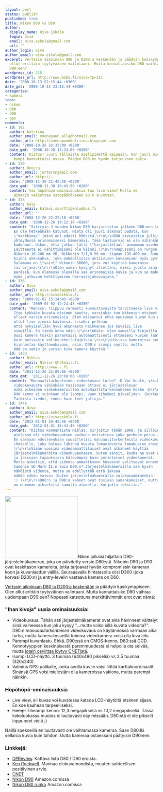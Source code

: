 ```yaml
---
layout: post
status: publish
published: true
title: Nikon D90 vs D80
author:
  display_name: Oiva Eskola
  login: oiva
  email: oiva.eskola@gmail.com
  url: ''
author_login: oiva
author_email: oiva.eskola@gmail.com
excerpt: Vertasin aikoinaan D80 ja D200:a keskenään ja päädyin kasikymppiseen. Olen
  ollut erittäin tyytyväinen valintaani. Mutta kannattaisiko D80 vaihtaa uudempaan
  D90:een?
wordpress_id: 215
wordpress_url: http://www.bobs.fi/oiva/?p=215
date: '2008-10-13 02:15:44 +0300'
date_gmt: '2008-10-12 23:15:44 +0300'
categories:
- kamera
tags:
- nikon
- D80
- d90
- gps
comments:
- id: 182
  author: katriina
  author_email: omenapuun.alla@hotmail.com
  author_url: http://omenapuunkatriina.blogspot.com
  date: '2008-10-28 16:33:09 +0200'
  date_gmt: '2008-10-28 13:33:09 +0200'
  content: Kiitos! Juuri tällaista mielipidettä kaipasin, kun juuri mietin,
    kumpi kannattaisi ostaa. Päädyn D80:en hyvän tarjouksen takia.
- id: 330
  author: Henccu
  author_email: juntero@gmail.com
  author_url: http://--
  date: '2008-11-30 21:43:58 +0200'
  date_gmt: '2008-11-30 18:43:58 +0200'
  content: Vai höpöhöpö-ominaisuuksia tuo live view? Mulla se
    ainakin vaikuttaa ostopäätökseen 90:n suuntaan.
- id: 333
  author: Kale
  author_email: kalevi.suortti@kolumbus.fi
  author_url: ''
  date: '2008-12-26 22:22:10 +0200'
  date_gmt: '2008-12-26 19:22:10 +0200'
  content: "Siirryin 3 vuoden Nikon D50-harjoittelun jälkeen D80:een toukokuussa-08.
    En ole hetkeäkään katunut. Hinta oli juuri alkanut pudota, kun
    \"markkina\" (minä en) odotti D90:stä.\r\n\r\nD80 arvioitiin julkistuksensa
    yhteydessä erinomaiseksi kameraksi. Tämä laatuarvio ei ole mihinkän
    kadonnut. Uskon, että jatkan tällä \"harjoittelua\" useamman vuoden.
    Laitteesta ei kehittymiseni ole kiinni.\r\n\r\nRepussani on rungon lisäksi
    Nikonin 18-200 mm VR, Nikkorin f/1,8 50 mm, Sigman 135-400 mm. Rungossa on
    kiinni akkukahva, joka mahdollistaa aktiivisen kuvaamisen myös pystyllä.
    Salamana on \"vain\" Nikonin SB600, jota voi käyttää kamerassa
    tai orjana.\r\n\r\nOlen usein kysynyt itseltäni, miksi juosta aina \"uusimman\"
    perässä, kun olemassa olevalla saa erinomaisia kuvia ja kun se mahdollistaa
    myös jatkuvan kehittymisen harrastajakuvaajana."
- id: 336
  author: Oiva
  author_email: oiva.eskola@gmail.com
  author_url: http://oivaeskola.fi
  date: '2009-01-02 15:24:43 +0200'
  date_gmt: '2009-01-02 12:24:43 +0200'
  content: "Henccu: riippuu varmasti kuvaustavoista tarvitseeko live viewiä.
    Itse tykkään kuvata etsimen kautta, varsinkin kun Nikonien etsimet ovat
    olleet varsin erinomaisia. Olen missannut ehkä muutaman kuvan kun ei ole
    ollut live viewiä käytössä. Lisäksi pelkään
    että nykyisellään hyvä akunkesto heikkenee jos kuvaisi live
    viewillä. En tiedä onko näin.\r\n\r\nKale: olen samoilla linjoilla.
    Uusi kamera tuskin parantaisi automaattisesti ottamieni kuvien laatua. Sama juttu
    kuin muissakin välineurheilulajeissa.\r\n\r\nUusissa kameroissa sen sijaan
    kiinnostaa käyttömukavuus, esim. D90:n isompi näyttö, mutta
    D80 on sekin jo varsin kiva kamera käyttää."
- id: 1433
  author: Niklas
  author_email: Niklas-@hotmail.fi
  author_url: http://www.-.fi
  date: '2011-12-26 22:09:06 +0200'
  date_gmt: '2011-12-26 20:09:06 +0200'
  content: "Manuaalitarkenteinen videokuvaus turha? :D Voi kuule, yksikään
    videokuvausta vähänkään tosissaan ottava ei järjestelmien
    eikä oikeiden videokameroitten automaattitarkennukseen koske :D\r\nLisäksi
    D90 kenno ei suinkaan ole isompi, vaan tiheämpi pikselinen. (korkeampi resoluutioinen).
    Tarkista tiedot, ennen kuin teet juttuja."
- id: 1446
  author: Oiva
  author_email: oiva.eskola@gmail.com
  author_url: http://oivaeskola.fi
  date: '2012-01-01 20:43:46 +0200'
  date_gmt: '2012-01-01 18:43:46 +0200'
  content: "Kiitos kommentista Niklas. Kirjoitin tämän 2008, ja silloin
    mielessä oli videokuvauksen vaikeus verrattuna joka perheen perus-ixukseen.
    En varmaan edelleenkään suosittelisi manuaalitarkenteista videokuvausta
    ihmiselle, joka haluaa lähinnä kuvata lomavideoita lomakuvien ohessa.
    \r\n\r\nViime vuosina videoammattilaiset ovat alkaneet käyttää
    järjestelmäkameroita videokuvaukseen, kuten sanoit, koska ne ovat edullisempia
    ja joissain tapauksissa kätevämpiä kuin perinteiset videokamerat.
    Mutta uskoisin, että videota ammatikseen kuvaavat valitsevat ennemmin esimerkiksi
    Canonin 5D Mark II:n kuin D90:n? Järjestelmäkameroilla saa hyvän
    näköistä videota, mutta se edellyttää että jaksaa
    nähdä vähän vaivaa (kuten järjestelmäkameralla valokuvaaminenkin
    :) )\r\n\r\nD80:n ja D90:n kennot ovat tosiaan samankokoiset, mutta D90:ssä
    on enemmän pikseleitä samalla alueella. Korjattu tekstiin."
---
```

<p><a href="http://www.flickr.com/photos/buglugs/2891387638/"><img class="alignnone" title="Nikon D90" src="http://farm4.static.flickr.com/3166/2891387638_f28a31db24_m.jpg" alt="" width="240" height="204" /></a>Nikon julkaisi hiljattain D90-järjestelmäkameran, joka on päivitetty versio D80:stä. Nikonin D80 ja D90 ovat keskitason kameroita, jotka tarjoavat hyvän kompromissin kameran koon ja kuvanlaadun välillä. Seuraaavalla hintatasolla olisi D300 (joka korvasi D200:n) ja entry-levelin vastaava kamera on D60.</p>
<p><a title="Mikä digijärkkäri? Nikon D80 vs. D200" href="http://oivaeskola.fi/2007/12/10/mika-digijarkkari-nikon-d80-vs-d200">Vertasin aikoinaan D80 ja D200:a keskenään</a> ja päädyin kasikymppiseen. Olen ollut erittäin tyytyväinen valintaani. Mutta kannattaisiko D80 vaihtaa uudempaan D90:een? Nopeasti katsottuna merkittävimmät erot ovat nämä:<a id="more"></a><a id="more-215"></a></p>
<h3>"Ihan kivoja" uusia ominaisuuksia:</h3>
<ul>
<li>Videokuvaus. Tähän asti järjestelmäkamerat ovat aina hävinneet väittelyt siinä vaiheessa kun joku kysyy "...mutta voiko sillä kuvata videoita?". D90:n <em>manuaalitarkenteinen</em> videokuvaus on käytännössä varmaan aika turha, mutta kameralinsseillä toimiva videokamera voisi olla kiva lelu.</li>
<li>Parempi kuvanlaatu. Ehkä. D90:ssä on CMOS-kenno, D80:ssä CCD. Kennotyyppien keskinäisestä paremmuudesta ei helpolla ota selvää, mutta <a title="New CMOS sensors catching on in cameras" href="http://news.cnet.com/8301-13580_3-9860021-39.html">jotain osviittaa löytyy CNETistä</a>.</li>
<li>Isompi LCD-näyttö. 3 tuumaa (640x480 pikseliä) vs 2,5 tuumaa (320x240).</li>
<li>Valmius GPS-palikalle, jonka avulla kuviin voisi liittää karttakoordinaatit. Sinänsä GPS voisi mielestäni olla kameroissa vakiona, mutta parempi näinkin.</li>
</ul>
<h3>Höpöhöpö-ominaisuuksia</h3>
<ul>
<li>Live view, eli kuvaa voi kuvatessa katsoa LCD-näytöltä etsimen sijaan. En koe kauhean tarpeelliseksi.</li>
<li><del>Isompi</del>&nbsp;Tiheämpi kenno: 12,3 megapikseliä vs 10,2 megapikseliä. Tässä kokoluokassa muutos ei luultavasti näy missään. D80:stä ei ole pikselit loppuneet vielä ;)</li>
</ul>
<p>Näillä spekseillä en luultavasti ole vaihtamassa kameraa. Saan D80:llä sellaisia kuvia kuin tahdon. Uutta kameraa ostaessani päätyisin D90:een.</p>
<h3>Linkkejä:</h3>
<ul>
<li><a title="dpreview: Nikon D90 hands-on preview" href="http://www.dpreview.com/previews/nikond90/">DPReview</a>. Kattava lista D80 / D90 eroista.</li>
<li><a href="http://www.kenrockwell.com/nikon/d90.htm">Ken Rockwell</a>. Marinaa elokuvamoodista, muuten suhteellisen positiivinen arvio.</li>
<li><a title="CNET: Nikon D90 at long last" href="http://news.cnet.com/8301-17938_105-10026094-1.html">CNET</a></li>
<li><a href="http://www.amazon.com/gp/product/B001ENOZY4?ie=UTF8&amp;tag=bobsfi-20&amp;linkCode=as2&amp;camp=1789&amp;creative=9325&amp;creativeASIN=B001ENOZY4">Nikon D90</a><img style="border: none !important; margin: 0px !important;" src="http://www.assoc-amazon.com/e/ir?t=bobsfi-20&amp;l=as2&amp;o=1&amp;a=B001ENOZY4" alt="" width="1" height="1" border="0" /> Amazon.comissa</li>
<li><a href="http://www.amazon.com/gp/product/B000HGMX5M?ie=UTF8&amp;tag=bobsfi-20&amp;linkCode=as2&amp;camp=1789&amp;creative=9325&amp;creativeASIN=B000HGMX5M">Nikon D80 runko</a><img style="border: none !important; margin: 0px !important;" src="http://www.assoc-amazon.com/e/ir?t=bobsfi-20&amp;l=as2&amp;o=1&amp;a=B000HGMX5M" alt="" width="1" height="1" border="0" /> Amazon.comissa</li>
</ul>
